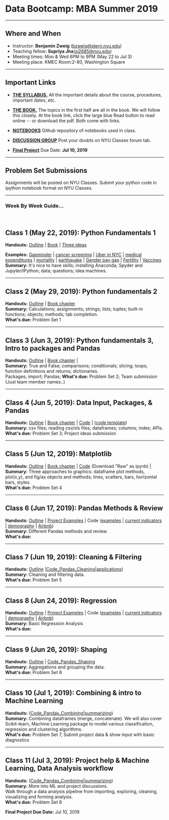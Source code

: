 # Data Bootcamp: MBA Summer 2019

---

## Where and When
- Instructor: **Benjamin Zweig** (bzweig@stern.nyu.edu)
- Teaching fellow: **Supriya Jha**(sj2685@nyu.edu)<br>
- Meeting times: Mon & Wed 6PM to 9PM (May 22 to Jul 3)
- Meeting place: KMEC  Room:2-80, Washington Square

---
## Important Links

- **[THE SYLLABUS.](https://github.com/nyusterndatabootcamp/NYU-Data-Bootcamp/blob/master/MBA_Summer_2019_Syllabus.pdf)** All the important details about the course, procedures, important dates, etc.

- **[THE BOOK.](https://nyudatabootcamp.gitbook.io/thebook/)**  The topics in the first half are all in the book. We will follow this closely. At the book link, click the large blue Read button to read online -- or download the pdf.  Both come with links.

- **[NOTEBOOKS](https://github.com/nyusterndatabootcamp/notebooks/tree/master/book_notebooks)** Github repository of notebooks used in class.

- **[DISCUSSION GROUP](http://newclasses.nyu.edu/)** Post your doubts on NYU Classes forum tab.  


- **[Final Project](https://github.com/nyusterndatabootcamp/teaching_materials/blob/master/documents/bootcamp_project_turnin.pdf)** Due Date: **Jul 10, 2019**

---
## Problem Set Submissions

Assignments will be posted on NYU Classes. Submit your python code in ipython notebook format on NYU Classes.

---

### Week By Week Guide...

<br>

## Class 1 (May 22, 2019): Python Fundamentals 1
**Handouts:**  [Outline](https://github.com/nyusterndatabootcamp/teaching_materials/blob/master/documents/bootcamp_topic_intro.pdf) | [Book](https://nyudatabootcamp.gitbook.io/thebook) | [Three ideas](https://github.com/nyusterndatabootcamp/teaching_materials/blob/master/documents/bootcamp_3ideas.pdf) <br>

**Examples:**  [Gapminder](http://www.gapminder.org/world/) | [cancer screening](http://www.vox.com/2015/10/28/9631500/does-mammography-work) | [Uber in NYC](http://fivethirtyeight.com/features/uber-is-serving-new-yorks-outer-boroughs-more-than-taxis-are/) | [medical expenditures](http://www.nihcm.org/pdf/DataBrief3%20Final.pdf) | [mortality](http://www.pnas.org/content/early/2015/10/29/1518393112.full.pdf) | [earthquake](https://jawbone.com/blog/napa-earthquake-effect-on-sleep/) | [Gender pay gap](http://esoltas.blogspot.com/2014/04/how-big-is-gender-pay-gap_10.html) | [Fertility](http://www.randalolson.com/2015/08/23/small-multiples-vs-animated-gifs-for-showing-changes-in-fertility-rates-over-time/) | [Vaccines](http://graphics.wsj.com/infectious-diseases-and-vaccines/) <br>
**Summary:**  It's nice to have skills; installing Anaconda; Spyder and Jupyter/IPython; data; questions; idea machines.

---
## Class 2 (May 29, 2019): Python fundamentals 2
**Handouts:**  [Outline](https://github.com/nyusterndatabootcamp/teaching_materials/blob/master/documents/bootcamp_topic_pyfun1.pdf) | [Book chapter](https://nyudatabootcamp.gitbook.io/thebook/py-fun1) <br>
**Summary:**  Calculations; assignments; strings; lists; tuples; built-in functions; objects; methods; tab completion.<br>
**What's due:** Problem Set 1

---
## Class 3 (Jun 3, 2019): Python fundamentals 3, Intro to packages and Pandas
**Handouts:**  [Outline](https://github.com/nyusterndatabootcamp/teaching_materials/blob/master/documents/bootcamp_topic_pyfun2.pdf) | [Book chapter](https://nyudatabootcamp.gitbook.io/thebook/py-fun2) | <br>
**Summary:**  True and False; comparisons; conditionals; slicing; loops; function definitions and returns; dictionaries.<br>
Packages; import; Pandas;
**What's due:** Problem Set 2; Team submission (Just team member names..)

---
## Class 4 (Jun 5, 2019): Data Input, Packages, & Pandas
**Handouts:**  [Outline](https://github.com/nyusterndatabootcamp/teaching_materials/blob/master/documents/bootcamp_topic_pandas-input.pdf) | [Book chapter](https://nyudatabootcamp.gitbook.io/thebook/pandas-input) | [Code](https://github.com/nyusterndatabootcamp/notebooks/blob/master/book_notebooks/intro_to_pandas.ipynb) | ([code template](https://raw.githubusercontent.com/NYUDataBootcamp/Materials/master/Code/Python/bootcamp_practice_3_template.py)) <br>
**Summary:**  csv files; reading csv/xls files; dataframes; columns; index; APIs.<br>
**What's due:** Problem Set 3; Project ideas submission

---
## Class 5 (Jun 12, 2019): Matplotlib
**Handouts:**  [Outline](https://github.com/NYUDataBootcamp/Materials/blob/master/Documents/bootcamp_topic_graphics.pdf) | [Book chapter](https://nyudatabootcamp.gitbook.io/thebook/graphs1) | [Code](https://github.com/NYUDataBootcamp/Materials/blob/master/Code/notebooks/bootcamp_graphics_s17_MBA.ipynb) (Download "Raw" as ipynb) | <br>
**Summary:**  Three approaches to graphics: dataframe plot methods, plot(x,y), and fig/ax objects and methods; lines, scatters, bars, horizontal bars, styles.<br>
**What's due:** Problem Set 4

---
## Class 6 (Jun 17, 2019): Pandas Methods & Review
**Handouts:**
[Outline](https://github.com/nyusterndatabootcamp/teaching_materials/blob/master/documents/bootcamp_project_turnin.pdf) | [Project Examples](https://github.com/NYUDataBootcamp/Materials/blob/master/Documents/bootcamp_project_examples.pdf) | Code ([examples](https://github.com/nyusterndatabootcamp/notebooks/blob/master/book_notebooks/bootcamp_examples.ipynb) | [current indicators](https://github.com/nyusterndatabootcamp/notebooks/blob/master/book_notebooks/bootcamp_indicators.ipynb) | [demography](https://github.com/NYUDataBootcamp/Lab/blob/master/UN_demography.ipynb) | [Airbnb](https://github.com/NYUDataBootcamp/Lab/blob/master/Airbnb_experiments_Chase.ipynb)) <br>
**Summary:**  Different Pandas methods and review.<br>
**What's due:** 

---

## Class 7 (Jun 19, 2019): Cleaning & Filtering
**Handouts:**  [Outline](https://github.com/nyusterndatabootcamp/teaching_materials/blob/master/documents/bootcamp_topic_pandas-clean.pdf) |[Code_Pandas_Cleaning](https://github.com/nyusterndatabootcamp/notebooks/blob/master/book_notebooks/bootcamp_pandas_adv1-clean.ipynb)|[applications](https://github.com/NYUDataBootcamp/Lab/blob/master/UN_demography.ipynb)) <br>
**Summary:**  Cleaning and filtering data.<br>
**What's due:** Problem Set 5

---
## Class 8 (Jun 24, 2019): Regression
**Handouts:** [Outline](https://github.com/nyusterndatabootcamp/teaching_materials/blob/master/documents/bootcamp_project_turnin.pdf) | [Project Examples](https://github.com/NYUDataBootcamp/Materials/blob/master/Documents/bootcamp_project_examples.pdf) | Code ([examples](https://github.com/nyusterndatabootcamp/notebooks/blob/master/book_notebooks/bootcamp_examples.ipynb) | [current indicators](https://github.com/nyusterndatabootcamp/notebooks/blob/master/book_notebooks/bootcamp_indicators.ipynb) | [demography](https://github.com/NYUDataBootcamp/Lab/blob/master/UN_demography.ipynb) | [Airbnb](https://github.com/NYUDataBootcamp/Lab/blob/master/Airbnb_experiments_Chase.ipynb)) <br>
**Summary:**  Basic Regression Analysis <br>
**What's due:** 

---
## Class 9 (Jun 26, 2019): Shaping
**Handouts:**  [Outline](https://github.com/nyusterndatabootcamp/teaching_materials/blob/master/documents/bootcamp_topic_pandas-shape.pdf) | [Code_Pandas_Shaping](https://github.com/nyusterndatabootcamp/notebooks/blob/master/book_notebooks/bootcamp_pandas_adv2-shape.ipynb) <br>
**Summary:**  Aggregations and grouping the data. <br>
**What's due:** Problem Set 6

---
## Class 10 (Jul 1, 2019): Combining & intro to Machine Learning
**Handouts:** 
([Code_Pandas_Combining](https://github.com/nyusterndatabootcamp/notebooks/blob/master/book_notebooks/bootcamp_pandas_adv4-merge-extended.ipynb)|[summarizing](https://github.com/nyusterndatabootcamp/notebooks/blob/master/book_notebooks/bootcamp_pandas_adv5-summarize.ipynb))<br>
**Summary:**  Combining dataframes (merge, concatenate). We will also cover Scikit-learn, Machine Learning package to model various classification, regression and clustering algorithms.<br>
**What's due:** Problem Set 7, Submit project data & show input with basic diagnostics



<!-- TODO: this needs to be changed once we re-arrange the book -->
---
## Class 11 (Jul 3, 2019): Project help & Machine Learning, Data Analysis workflow
**Handouts:**  ([Code_Pandas_Combining](https://github.com/nyusterndatabootcamp/notebooks/blob/master/book_notebooks/bootcamp_pandas_adv4-merge-extended.ipynb)|[summarizing](https://github.com/nyusterndatabootcamp/notebooks/blob/master/book_notebooks/bootcamp_pandas_adv5-summarize.ipynb))<br>
**Summary:**  More into ML and project discussions.<br> Walk through a data analysis pipeline from importing, exploring, cleaning, visualizing and forming analysis.<br>
**What's due:**  Problem Set 8

**Final Project Due Date:** Jul 10, 2019
